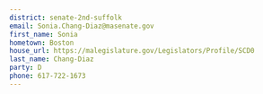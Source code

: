```yaml
---
district: senate-2nd-suffolk
email: Sonia.Chang-Diaz@masenate.gov
first_name: Sonia
hometown: Boston
house_url: https://malegislature.gov/Legislators/Profile/SCD0
last_name: Chang-Diaz
party: D
phone: 617-722-1673
---
```

